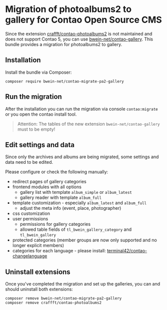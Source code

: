 # Migration of photoalbums2 to gallery for Contao Open Source CMS

Since the extension [craffft/contao-photoalbums2](https://packagist.org/packages/craffft/contao-photoalbums2) is not maintained and does not support Contao 5, you can use [bwein-net/contao-gallery](https://packagist.org/packages/bwein-net/contao-gallery).
This bundle provides a migration for photoalbums2 to gallery.

## Installation

Install the bundle via Composer:

```
composer require bwein-net/contao-migrate-pa2-gallery
```

## Run the migration

After the installation you can run the migration via console `contao:migrate` or you open the contao install tool.

> Attention: The tables of the new extension `bwein-net/contao-gallery` must to be empty!

## Edit settings and data

Since only the archives and albums are being migrated, some settings and data need to be edited.

Please configure or check the following manually:

- redirect pages of gallery categories
- frontend modules with all options
  - gallery list with template `album_simple` or `album_latest`
  - gallery reader with template `album_full`
- template customization - especially  `album_latest` and `album_full`
  - adjust the meta info (event, place, photographer)
- css customization
- user permissions
  - permissions for gallery categories
  - allowed table fields of `tl_bwein_gallery_category` and `tl_bwein_gallery`
- protected categories (member groups are now only supported and no longer explicit members)
- categories for each language - please install: [terminal42/contao-changelanguage](https://packagist.org/packages/terminal42/contao-changelanguage)

## Uninstall extensions

Once you've completed the migration and set up the galleries, you can and should uninstall both extensions:

```
composer remove bwein-net/contao-migrate-pa2-gallery
composer remove craffft/contao-photoalbums2
```

